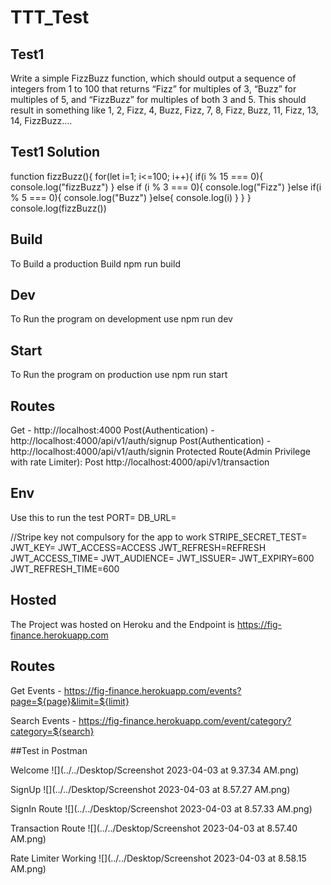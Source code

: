 # TTT_Test


## Test1
Write a simple FizzBuzz function, which should output a sequence of integers from 1 to 100 that returns “Fizz” for multiples of 3,  “Buzz” for multiples of 5, and “FizzBuzz” for multiples of both 3 and 5. 
This should result in something like 1, 2, Fizz, 4, Buzz, Fizz, 7, 8, Fizz, Buzz, 11, Fizz, 13, 14, FizzBuzz….

## Test1 Solution
function fizzBuzz(){
for(let i=1; i<=100; i++){
if(i % 15 === 0){
console.log("fizzBuzz")
}
else if (i % 3 === 0){
console.log("Fizz")
}else if(i % 5 === 0){
console.log("Buzz")
}else{
console.log(i)
}
}
}
console.log(fizzBuzz())


## Build
To Build a production Build
npm run build

## Dev
To Run the program on development use
npm run dev

## Start
To Run the program on production use
npm run start

## Routes
Get - http://localhost:4000
Post(Authentication) - http://localhost:4000/api/v1/auth/signup
Post(Authentication) - http://localhost:4000/api/v1/auth/signin
Protected Route(Admin Privilege with rate Limiter): Post http://localhost:4000/api/v1/transaction

## Env
Use this to run the test
PORT=
DB_URL=

//Stripe key not compulsory for the app to work
STRIPE_SECRET_TEST=
JWT_KEY=
JWT_ACCESS=ACCESS
JWT_REFRESH=REFRESH
JWT_ACCESS_TIME=
JWT_AUDIENCE=
JWT_ISSUER=
JWT_EXPIRY=600
JWT_REFRESH_TIME=600


## Hosted
The Project was hosted on Heroku and the Endpoint is https://fig-finance.herokuapp.com

## Routes
Get Events    - https://fig-finance.herokuapp.com/events?page=${page}&limit=${limit}

Search Events - https://fig-finance.herokuapp.com/event/category?category=${search}

##Test in Postman

Welcome 
![](../../Desktop/Screenshot 2023-04-03 at 9.37.34 AM.png)

SignUp
![](../../Desktop/Screenshot 2023-04-03 at 8.57.27 AM.png)

SignIn Route
![](../../Desktop/Screenshot 2023-04-03 at 8.57.33 AM.png)

Transaction Route
![](../../Desktop/Screenshot 2023-04-03 at 8.57.40 AM.png)

Rate Limiter Working
![](../../Desktop/Screenshot 2023-04-03 at 8.58.15 AM.png)